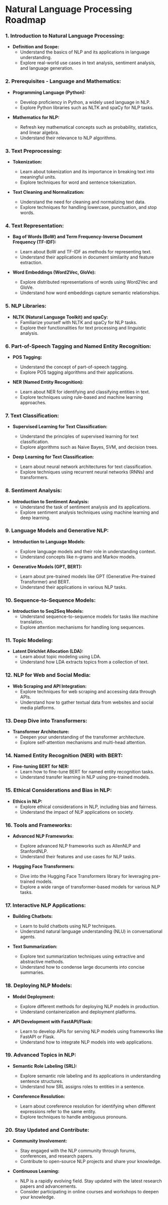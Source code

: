 # Natural Language Processing Roadmap

### 1\. **Introduction to Natural Language Processing:**

*   **Definition and Scope:**
    *   Understand the basics of NLP and its applications in language understanding.
    *   Explore real-world use cases in text analysis, sentiment analysis, and language generation.

### 2\. **Prerequisites - Language and Mathematics:**

*   **Programming Language (Python):**
    
    *   Develop proficiency in Python, a widely used language in NLP.
    *   Explore Python libraries such as NLTK and spaCy for NLP tasks.
*   **Mathematics for NLP:**
    
    *   Refresh key mathematical concepts such as probability, statistics, and linear algebra.
    *   Understand their relevance to NLP algorithms.

### 3\. **Text Preprocessing:**

*   **Tokenization:**
    
    *   Learn about tokenization and its importance in breaking text into meaningful units.
    *   Explore techniques for word and sentence tokenization.
*   **Text Cleaning and Normalization:**
    
    *   Understand the need for cleaning and normalizing text data.
    *   Explore techniques for handling lowercase, punctuation, and stop words.

### 4\. **Text Representation:**

*   **Bag of Words (BoW) and Term Frequency-Inverse Document Frequency (TF-IDF):**
    
    *   Learn about BoW and TF-IDF as methods for representing text.
    *   Understand their applications in document similarity and feature extraction.
*   **Word Embeddings (Word2Vec, GloVe):**
    
    *   Explore distributed representations of words using Word2Vec and GloVe.
    *   Understand how word embeddings capture semantic relationships.

### 5\. **NLP Libraries:**

*   **NLTK (Natural Language Toolkit) and spaCy:**
    *   Familiarize yourself with NLTK and spaCy for NLP tasks.
    *   Explore their functionalities for text processing and linguistic analysis.

### 6\. **Part-of-Speech Tagging and Named Entity Recognition:**

*   **POS Tagging:**
    
    *   Understand the concept of part-of-speech tagging.
    *   Explore POS tagging algorithms and their applications.
*   **NER (Named Entity Recognition):**
    
    *   Learn about NER for identifying and classifying entities in text.
    *   Explore techniques using rule-based and machine learning approaches.

### 7\. **Text Classification:**

*   **Supervised Learning for Text Classification:**
    
    *   Understand the principles of supervised learning for text classification.
    *   Explore algorithms such as Naive Bayes, SVM, and decision trees.
*   **Deep Learning for Text Classification:**
    
    *   Learn about neural network architectures for text classification.
    *   Explore techniques using recurrent neural networks (RNNs) and transformers.

### 8\. **Sentiment Analysis:**

*   **Introduction to Sentiment Analysis:**
    *   Understand the task of sentiment analysis and its applications.
    *   Explore sentiment analysis techniques using machine learning and deep learning.

### 9\. **Language Models and Generative NLP:**

*   **Introduction to Language Models:**
    
    *   Explore language models and their role in understanding context.
    *   Understand concepts like n-grams and Markov models.
*   **Generative Models (GPT, BERT):**
    
    *   Learn about pre-trained models like GPT (Generative Pre-trained Transformer) and BERT.
    *   Understand their applications in various NLP tasks.

### 10\. **Sequence-to-Sequence Models:**

*   **Introduction to Seq2Seq Models:**
    *   Understand sequence-to-sequence models for tasks like machine translation.
    *   Explore attention mechanisms for handling long sequences.

### 11\. **Topic Modeling:**

*   **Latent Dirichlet Allocation (LDA):**
    *   Learn about topic modeling using LDA.
    *   Understand how LDA extracts topics from a collection of text.

### 12\. **NLP for Web and Social Media:**

*   **Web Scraping and API Integration:**
    *   Explore techniques for web scraping and accessing data through APIs.
    *   Understand how to gather textual data from websites and social media platforms.

### 13\. **Deep Dive into Transformers:**

*   **Transformer Architecture:**
    *   Deepen your understanding of the transformer architecture.
    *   Explore self-attention mechanisms and multi-head attention.

### 14\. **Named Entity Recognition (NER) with BERT:**

*   **Fine-tuning BERT for NER:**
    *   Learn how to fine-tune BERT for named entity recognition tasks.
    *   Understand transfer learning in NLP using pre-trained models.

### 15\. **Ethical Considerations and Bias in NLP:**

*   **Ethics in NLP:**
    *   Explore ethical considerations in NLP, including bias and fairness.
    *   Understand the impact of NLP applications on society.

### 16\. **Tools and Frameworks:**

*   **Advanced NLP Frameworks:**
    
    *   Explore advanced NLP frameworks such as AllenNLP and StanfordNLP.
    *   Understand their features and use cases for NLP tasks.

*   **Hugging Face Transformers:**
    
    *   Dive into the Hugging Face Transformers library for leveraging pre-trained models.
    *   Explore a wide range of transformer-based models for various NLP tasks.

### 17\. **Interactive NLP Applications:**

*   **Building Chatbots:**
    
    *   Learn to build chatbots using NLP techniques.
    *   Understand natural language understanding (NLU) in conversational agents.
*   **Text Summarization:**
    
    *   Explore text summarization techniques using extractive and abstractive methods.
    *   Understand how to condense large documents into concise summaries.

### 18\. **Deploying NLP Models:**

*   **Model Deployment:**
    
    *   Explore different methods for deploying NLP models in production.
    *   Understand containerization and deployment platforms.
*   **API Development with FastAPI/Flask:**
    
    *   Learn to develop APIs for serving NLP models using frameworks like FastAPI or Flask.
    *   Understand how to integrate NLP models into web applications.

### 19\. **Advanced Topics in NLP:**

*   **Semantic Role Labeling (SRL):**
    
    *   Explore semantic role labeling and its applications in understanding sentence structures.
    *   Understand how SRL assigns roles to entities in a sentence.
*   **Coreference Resolution:**
    
    *   Learn about coreference resolution for identifying when different expressions refer to the same entity.
    *   Explore techniques to handle ambiguous pronouns.

### 20\. **Stay Updated and Contribute:**

*   **Community Involvement:**
    
    *   Stay engaged with the NLP community through forums, conferences, and research papers.
    *   Contribute to open-source NLP projects and share your knowledge.
*   **Continuous Learning:**
    
    *   NLP is a rapidly evolving field. Stay updated with the latest research papers and advancements.
    *   Consider participating in online courses and workshops to deepen your knowledge.


